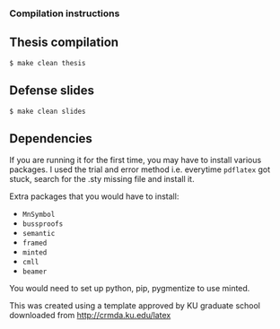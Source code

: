 ### Compilation instructions


## Thesis compilation

`$ make clean thesis`

## Defense slides

`$ make clean slides`

## Dependencies
If you are running it for the first time,
you may have to install various packages.
I used the trial and error method i.e. everytime
`pdflatex` got stuck, search for the .sty missing file and install it.

Extra packages that you would have to install:
- `MnSymbol`
- `bussproofs`
- `semantic`
- `framed`
- `minted`
- `cmll`
- `beamer`

You would need to set up python, pip, pygmentize to use minted.

This was created using a template approved by KU graduate school
downloaded from http://crmda.ku.edu/latex

